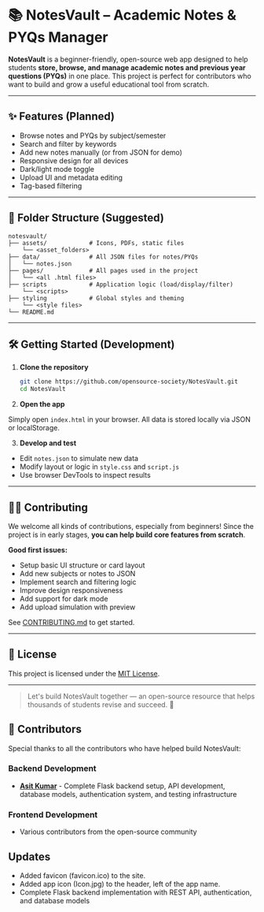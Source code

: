# 📚 NotesVault – Academic Notes & PYQs Manager

**NotesVault** is a beginner-friendly, open-source web app designed to help students **store, browse, and manage academic notes and previous year questions (PYQs)** in one place. This project is perfect for contributors who want to build and grow a useful educational tool from scratch.

---

## ✨ Features (Planned)

* Browse notes and PYQs by subject/semester
* Search and filter by keywords
* Add new notes manually (or from JSON for demo)
* Responsive design for all devices
* Dark/light mode toggle
* Upload UI and metadata editing
* Tag-based filtering

---

## 📁 Folder Structure (Suggested)

```
notesvault/
├── assets/            # Icons, PDFs, static files
    └── <asset_folders>
├── data/              # All JSON files for notes/PYQs
│   └── notes.json
├── pages/             # All pages used in the project
│   └── <all .html files>
├── scripts            # Application logic (load/display/filter)
    └── <scripts>
├── styling            # Global styles and theming
    └── <style files>
└── README.md
```

---

## 🛠️ Getting Started (Development)

1. **Clone the repository**

    ```bash
    git clone https://github.com/opensource-society/NotesVault.git
    cd NotesVault
    ```

2. **Open the app**

Simply open `index.html` in your browser. All data is stored locally via JSON or localStorage.

3. **Develop and test**

* Edit `notes.json` to simulate new data
* Modify layout or logic in `style.css` and `script.js`
* Use browser DevTools to inspect results

---

## 🧑‍💻 Contributing

We welcome all kinds of contributions, especially from beginners! Since the project is in early stages, **you can help build core features from scratch**.

**Good first issues:**

* Setup basic UI structure or card layout
* Add new subjects or notes to JSON
* Implement search and filtering logic
* Improve design responsiveness
* Add support for dark mode
* Add upload simulation with preview

See [CONTRIBUTING.md](CONTRIBUTING.md) to get started.

---

## 📄 License

This project is licensed under the [MIT License](LICENSE).

---

> Let's build NotesVault together — an open-source resource that helps thousands of students revise and succeed. 🚀

## 👥 Contributors

Special thanks to all the contributors who have helped build NotesVault:

### Backend Development
- **[Asit Kumar](https://github.com/Asit-14)** - Complete Flask backend setup, API development, database models, authentication system, and testing infrastructure

### Frontend Development
- Various contributors from the open-source community

## Updates
- Added favicon (favicon.ico) to the site.
- Added app icon (Icon.jpg) to the header, left of the app name.
- Complete Flask backend implementation with REST API, authentication, and database models
